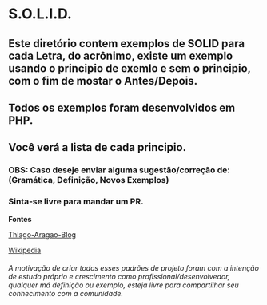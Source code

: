 # S.O.L.I.D.

## Este diretório contem exemplos de SOLID para cada Letra, do acrônimo, existe um exemplo usando o principio de exemlo e sem o principio, com o fim de mostar o Antes/Depois.

## Todos os exemplos foram desenvolvidos em PHP.

## Você verá a lista de cada principio.

### OBS: Caso deseje enviar alguma sugestão/correção de: (Gramática, Definição, Novos Exemplos) 
### Sinta-se livre para mandar um PR.


**Fontes**

[Thiago-Aragao-Blog](https://medium.com/thiago-aragao/solid-princ%C3%ADpios-da-programa%C3%A7%C3%A3o-orientada-a-objetos-ba7e31d8fb25)

[Wikipedia](https://pt.wikipedia.org/wiki/SOLID)


###### A motivação de criar todos esses padrões de projeto foram com a intenção de estudo próprio e crescimento como profissional/desenvolvedor, qualquer má definição ou exemplo, esteja livre para compartilhar seu conhecimento com a comunidade.